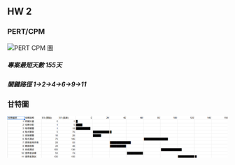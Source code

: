 ## HW 2
### PERT/CPM

![PERT CPM 圖](PERTCPM圖.png)
##### 專案最短天數 155天
##### 關鍵路徑 1→2→4→6→9→11

### 甘特圖
![甘特圖](甘特圖.png)

